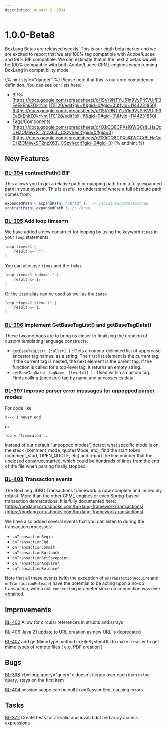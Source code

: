 ```yaml
---
description: August 2, 2024
---
```


# 1.0.0-Beta8

BoxLang Betas are released weekly.  This is our eigth beta marker and we are excited to report that we are 100% tag compatible with Adobe/Lucee and 99% BIF compatible.  We can estimate that in the next 2 betas we will be 100% compatible with both Adobe/Lucee CFML engines when running BoxLang in compatibility mode.

{% hint style="danger" %}
Please note that this is our core competency definition.  You can see our lists here:

* BIFS: [https://docs.google.com/spreadsheets/d/1SVr9NTYU51n9VyPrKVUjfF3EeEkEnkZOkrNmj1TE120/edit?pli=1\&gid=0#gid=0\&fvid=1144231850](https://docs.google.com/spreadsheets/d/1SVr9NTYU51n9VyPrKVUjfF3EeEkEnkZOkrNmj1TE120/edit?pli=1\&gid=0#gid=0\&fvid=1144231850)
* Tags/Components\
  [https://docs.google.com/spreadsheets/d/1XkCQ8CPXslQWGCr8LHaQcDHZOMiwxST2nzX63\_CSzvI/edit?gid=0#gid=0](https://docs.google.com/spreadsheets/d/1XkCQ8CPXslQWGCr8LHaQcDHZOMiwxST2nzX63\_CSzvI/edit?gid=0#gid=0)
{% endhint %}

## New Features

### [BL-394](https://ortussolutions.atlassian.net/browse/BL-394) contractPath() BIF

This allows you to get a relative path or mapping path from a fully expanded path in your system.  This is useful, to understand where a full absolute path comes from:

```java
expandedPath = expandPath( "/brad" );  // /absolute/path/to/brad
contractPath( expandedPath ); // /brad
```

### [BL-395](https://ortussolutions.atlassian.net/browse/BL-395) Add loop times=n

We have added a new construct for looping by using the keyword `times` in your `loop` statements:

```groovy
loop times=5 {
    result &= "*";
}
```

You can also use `times` and the `index`

```groovy
loop times=5 index="i" {
    result &= i;
}
```

Or the `item` alias can be used as well as the `index`

```groovy
loop times=5 item="i" {
    result &= i;
}
```



### [BL-396](https://ortussolutions.atlassian.net/browse/BL-396) Implement GetBaseTagList() and getBaseTagData()

These two methods are to bring us closer to finalizing the creation of custom templating language constructs.

* `getBaseTagList( [caller] )` : Gets a comma-delimited list of uppercase ancestor tag names, as a string. The first list element is the current tag. If the current tag is nested, the next element is the parent tag. If the function is called for a top-level tag, it returns an empty string.
* `getBaseTagData( tagName, [level=1] )` : Used within a custom tag. Finds calling (ancestor) tag by name and accesses its data.

### [BL-397](https://ortussolutions.atlassian.net/browse/BL-397) Improve parser error messages for unpopped parser modes

For code like

```
<--- I never end
```

or

```
foo = "trumcated...
```

instead of our default “unpopped modes”, detect what specific mode is on the stack (comment\_mode, quotesMode, etc), find the start token (comment\_start, OPEN\_QUOTE, etc) and report the line number that the unclosed construct started, which could be hundreds of lines from the end of the file when parsing finally stopped.

### [BL-408](https://ortussolutions.atlassian.net/browse/BL-408) Transaction events

The BoxLang JDBC Transactions framework is now complete and incredibly robust.  More than the other CFML engines or even Spring-based transaction demarcations.  It is fully documented here:\
[https://boxlang.ortusbooks.com/boxlang-framework/transactions](https://boxlang.ortusbooks.com/boxlang-framework/transactions)

We have also added several events that you can listen to during the transaction processes:

* `onTransactionBegin`
* `onTransactionEnd`
* `onTransactionCommit`
* `onTransactionRollback`
* `onTransactionSetSavepoint`
* `onTransactionAcquire*`
* `onTransactionRelease*`

Note that all these events (with the exception of `onTransactionAcquire` and `onTransactionRelease`) have the potential to be acting upon a no-op transaction, with a null `connection` parameter since no connection was ever obtained.

## Improvements

[BL-402](https://ortussolutions.atlassian.net/browse/BL-402) Allow for circular references in structs and arrays

[BL-406](https://ortussolutions.atlassian.net/browse/BL-406) Java 21 update to URL creation as new URL is deprecated

[BL-407](https://ortussolutions.atlassian.net/browse/BL-407) add getMimeType method in FileSystemUtil to make it easier to get mime types of remote files ( e.g. PDF creation )

## Bugs

[BL-398](https://ortussolutions.atlassian.net/browse/BL-398) \<bx:loop query="query"> doesn't iterate over each item in the query, stays on the first item

[BL-404](https://ortussolutions.atlassian.net/browse/BL-404) session scope can be null in onSessionEnd, causing errors

## Tasks

[BL-372](https://ortussolutions.atlassian.net/browse/BL-372) Create tests for all valid and invalid dot and array access expressions

